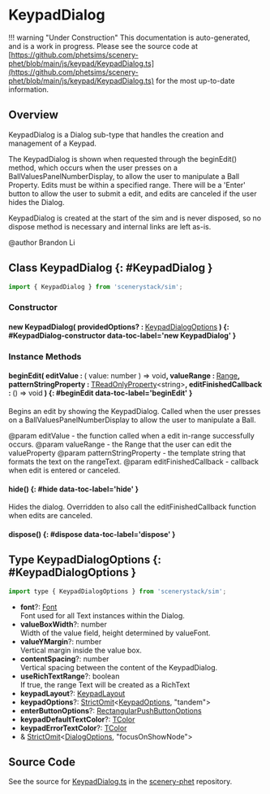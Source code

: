 # KeypadDialog

!!! warning "Under Construction"
    This documentation is auto-generated, and is a work in progress. Please see the source code at
    [https://github.com/phetsims/scenery-phet/blob/main/js/keypad/KeypadDialog.ts](https://github.com/phetsims/scenery-phet/blob/main/js/keypad/KeypadDialog.ts) for the most up-to-date information.

## Overview

KeypadDialog is a Dialog sub-type that handles the creation and management of a Keypad.

The KeypadDialog is shown when requested through the beginEdit() method, which occurs when the user presses on a
BallValuesPanelNumberDisplay, to allow the user to manipulate a Ball Property. Edits must be within a specified
range. There will be a 'Enter' button to allow the user to submit a edit, and edits are canceled if the user hides
the Dialog.

KeypadDialog is created at the start of the sim and is never disposed, so no dispose method is necessary and
internal links are left as-is.

@author Brandon Li

## Class KeypadDialog {: #KeypadDialog }


```js
import { KeypadDialog } from 'scenerystack/sim';
```
### Constructor

#### new KeypadDialog( providedOptions? : <span style="font-weight: 400;">[KeypadDialogOptions](../sim/KeypadDialog.md#KeypadDialogOptions)</span> ) {: #KeypadDialog-constructor data-toc-label='new KeypadDialog' }

### Instance Methods

#### beginEdit( editValue : <span style="font-weight: 400;">( value: <span style="color: hsla(calc(var(--md-hue) + 180deg),80%,40%,1);">number</span> ) =&gt; <span style="color: hsla(calc(var(--md-hue) + 180deg),80%,40%,1);">void</span></span>, valueRange : <span style="font-weight: 400;">[Range](../dot/Range.md)</span>, patternStringProperty : <span style="font-weight: 400;">[TReadOnlyProperty](../axon/TReadOnlyProperty.md)&lt;<span style="color: hsla(calc(var(--md-hue) + 180deg),80%,40%,1);">string</span>&gt;</span>, editFinishedCallback : <span style="font-weight: 400;">() =&gt; <span style="color: hsla(calc(var(--md-hue) + 180deg),80%,40%,1);">void</span></span> ) {: #beginEdit data-toc-label='beginEdit' }

Begins an edit by showing the KeypadDialog. Called when the user presses on a BallValuesPanelNumberDisplay to allow
the user to manipulate a Ball.

@param editValue - the function called when a edit in-range successfully occurs.
@param valueRange - the Range that the user can edit the valueProperty
@param patternStringProperty - the template string that formats the text on the rangeText.
@param editFinishedCallback - callback when edit is entered or canceled.

#### hide() {: #hide data-toc-label='hide' }

Hides the dialog. Overridden to also call the editFinishedCallback function when edits are canceled.

#### dispose() {: #dispose data-toc-label='dispose' }



## Type KeypadDialogOptions {: #KeypadDialogOptions }


```js
import type { KeypadDialogOptions } from 'scenerystack/sim';
```


- **font**?: [Font](../scenery/Font.md)
<br>  Font used for all Text instances within the Dialog.
- **valueBoxWidth**?: <span style="color: hsla(calc(var(--md-hue) + 180deg),80%,40%,1);">number</span>
<br>  Width of the value field, height determined by valueFont.
- **valueYMargin**?: <span style="color: hsla(calc(var(--md-hue) + 180deg),80%,40%,1);">number</span>
<br>  Vertical margin inside the value box.
- **contentSpacing**?: <span style="color: hsla(calc(var(--md-hue) + 180deg),80%,40%,1);">number</span>
<br>  Vertical spacing between the content of the KeypadDialog.
- **useRichTextRange**?: <span style="color: hsla(calc(var(--md-hue) + 180deg),80%,40%,1);">boolean</span>
<br>  If true, the range Text will be created as a RichText
- **keypadLayout**?: [KeypadLayout](../scenery-phet/Keypad.md#KeypadLayout)
- **keypadOptions**?: [StrictOmit](../phet-core/StrictOmit.md)&lt;[KeypadOptions](../scenery-phet/Keypad.md#KeypadOptions), "tandem"&gt;
- **enterButtonOptions**?: [RectangularPushButtonOptions](../sun/RectangularPushButton.md#RectangularPushButtonOptions)
- **keypadDefaultTextColor**?: [TColor](../scenery/TColor.md)
- **keypadErrorTextColor**?: [TColor](../scenery/TColor.md)
- &amp; [StrictOmit](../phet-core/StrictOmit.md)&lt;[DialogOptions](../sim/Dialog.md#DialogOptions), "focusOnShowNode"&gt;




## Source Code

See the source for [KeypadDialog.ts](https://github.com/phetsims/scenery-phet/blob/main/js/keypad/KeypadDialog.ts) in the [scenery-phet](https://github.com/phetsims/scenery-phet) repository.
